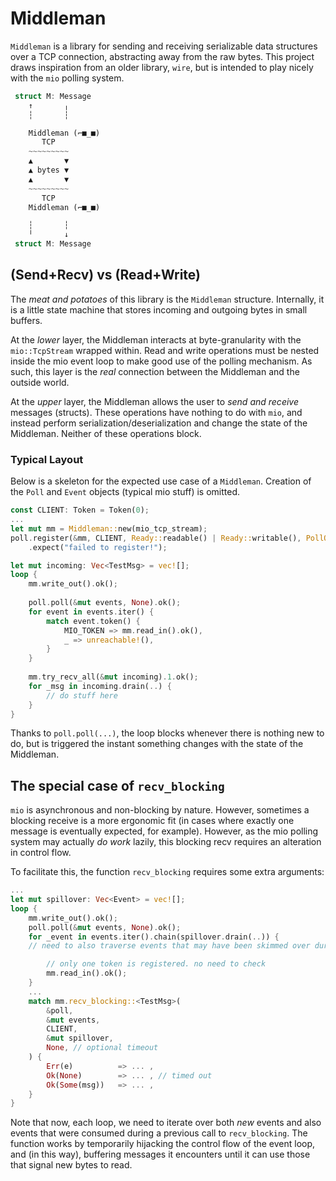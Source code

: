 # Middleman
`Middleman` is a library for sending and receiving serializable data structures over a TCP connection, abstracting away from the raw bytes. This project draws inspiration from an older library, `wire`, but is intended to play nicely with the `mio` polling system. 

```Rust
 struct M: Message 
    ↑       ╷
    ┆       ┆

    Middleman (⌐■_■)
       TCP
    ~~~~~~~~~
    ▲       ▼    
    ▲ bytes ▼    
    ▲       ▼
    ~~~~~~~~~    
       TCP
    Middleman (⌐■_■)

    ┆       ┆
    ╵       ↓
 struct M: Message 
```

## (Send+Recv) vs (Read+Write)
The _meat and potatoes_ of this library is the `Middleman` structure. Internally, it is a little state machine that stores incoming and outgoing bytes in small buffers.

At the _lower_ layer, the Middleman interacts at byte-granularity with the `mio::TcpStream` wrapped within. Read and write operations must be nested inside the mio event loop to make good use of the polling mechanism. As such, this layer is the _real_ connection between the Middleman and the outside world.

At the _upper_ layer, the Middleman allows the user to _send and receive_ messages (structs). These operations have nothing to do with `mio`, and instead perform serialization/deserialization and change the state of the Middleman. Neither of these operations block.

### Typical Layout
Below is a skeleton for the expected use case of a `Middleman`. Creation of the `Poll` and `Event` objects (typical mio stuff) is omitted.

```rust
const CLIENT: Token = Token(0);
...
let mut mm = Middleman::new(mio_tcp_stream);
poll.register(&mm, CLIENT, Ready::readable() | Ready::writable(), PollOpt::edge())
	.expect("failed to register!");

let mut incoming: Vec<TestMsg> = vec![];
loop {
	mm.write_out().ok();
	
	poll.poll(&mut events, None).ok();
	for event in events.iter() {
		match event.token() {
			MIO_TOKEN => mm.read_in().ok(),
			_ => unreachable!(),
		}
	}
	
	mm.try_recv_all(&mut incoming).1.ok();
	for _msg in incoming.drain(..) {
		// do stuff here
	}
}
```

Thanks to `poll.poll(...)`, the loop blocks whenever there is nothing new to do, but is triggered the instant something changes with the state of the Middleman.

## The special case of `recv_blocking`
`mio` is asynchronous and non-blocking by nature. However, sometimes a blocking receive is a more ergonomic fit (in cases where exactly one message is eventually expected, for example). However, as the mio polling system may actually _do work_ lazily, this blocking recv requires an alteration in control flow. 

To facilitate this, the function `recv_blocking` requires some extra arguments:

```rust
...
let mut spillover: Vec<Event> = vec![];
loop {
	mm.write_out().ok();
	poll.poll(&mut events, None).ok();
	for _event in events.iter().chain(spillover.drain(..)) { 
	// need to also traverse events that may have been skimmed over during `recv_blocking` call

		// only one token is registered. no need to check
		mm.read_in().ok();
	}
	...
	match mm.recv_blocking::<TestMsg>(
		&poll,
		&mut events,
		CLIENT,
		&mut spillover,
		None, // optional timeout
	) {
		Err(e) 			=> ... ,	
		Ok(None)		=> ... , // timed out
		Ok(Some(msg)) 	=> ... ,
	}
}
```
Note that now, each loop, we need to iterate over both _new_ events and also events that were consumed during a previous call to `recv_blocking`. The function works by temporarily hijacking the control flow of the event loop, and (in this way), buffering messages it encounters until it can use those that signal new bytes to read.